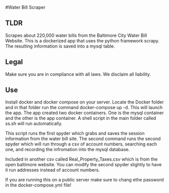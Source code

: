 #Water Bill Scraper

## TLDR
Scrapes about 220,000 water bills from the Baltimore City Water Bill Website. This is a dockerized app that uses the python framework scrapy. The resulting information is saved into a mysql table.

## Legal
 Make sure you are in compliance with all laws. We disclaim all liability. 

## Use
Install docker and docker compose on your server. Locate the Docker folder and in that folder run the command docker-compose up -d. This will launch the app. The app created two docker containers. One is the mysql container and the other is the app container. A shell script in the main folder called ss.sh will run automatically. 

This script runs the first spyder which grabs and saves the session information from the water bill site. The second command runs the second spyder which will run through a csv of account numbers, searching each one, and recording the infromation into the mysql database. 

Included in another csv called Real_Property_Taxes.csv which is from the open baltimore website. You can modify the second spyder slightly to have it run addresses instead of account numbers.

If you are running this on a public server make sure to chang ethe password in the docker-compose.yml file!
